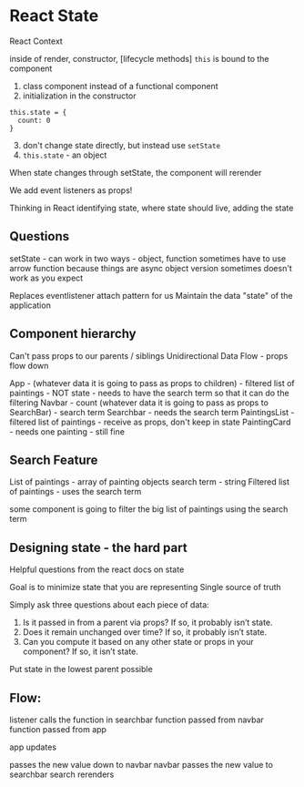 # React State

React Context

inside of render, constructor, [lifecycle methods]
`this` is bound to the component

1. class component instead of a functional component
2. initialization in the constructor

```
this.state = {
  count: 0
}
```
3. don't change state directly, but instead use `setState`
4. `this.state` - an object


When state changes through setState, the component will rerender

We add event listeners as props!

Thinking in React
identifying state, where state should live, adding the state

## Questions
setState - can work in two ways - object, function
sometimes have to use arrow function because things are async
  object version sometimes doesn't work as you expect


Replaces eventlistener attach pattern for us
Maintain the data "state" of the application

## Component hierarchy
Can't pass props to our parents / siblings
Unidirectional Data Flow - props flow down

App - (whatever data it is going to pass as props to children) - filtered list of paintings - NOT state - needs to have the search term so that it can do the filtering
  Navbar - count (whatever data it is going to pass as props to SearchBar) - search term
    Searchbar - needs the search term
  PaintingsList - filtered list of paintings - receive as props, don't keep in state
    PaintingCard - needs one painting - still fine

## Search Feature
List of paintings - array of painting objects
search term - string
Filtered list of paintings - uses the search term

some component is going to filter the big list of paintings using the search term

## Designing state - the hard part

Helpful questions from the react docs on state

Goal is to minimize state that you are representing
Single source of truth

Simply ask three questions about each piece of data:

1. Is it passed in from a parent via props? If so, it probably isn’t state.
2. Does it remain unchanged over time? If so, it probably isn’t state.
3. Can you compute it based on any other state or props in your component? If so, it isn’t state.

Put state in the lowest parent possible


## Flow:

listener calls the function in searchbar
function passed from navbar
function passed from app

app updates

passes the new value down to navbar
navbar passes the new value to searchbar
search rerenders
